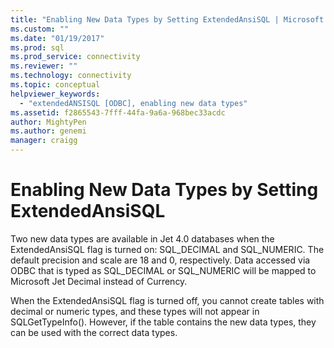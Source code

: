 ```yaml
---
title: "Enabling New Data Types by Setting ExtendedAnsiSQL | Microsoft Docs"
ms.custom: ""
ms.date: "01/19/2017"
ms.prod: sql
ms.prod_service: connectivity
ms.reviewer: ""
ms.technology: connectivity
ms.topic: conceptual
helpviewer_keywords: 
  - "extendedANSISQL [ODBC], enabling new data types"
ms.assetid: f2865543-7fff-44fa-9a6a-968bec33acdc
author: MightyPen
ms.author: genemi
manager: craigg
---
```

# Enabling New Data Types by Setting ExtendedAnsiSQL
Two new data types are available in Jet 4.0 databases when the ExtendedAnsiSQL flag is turned on: SQL_DECIMAL and SQL_NUMERIC. The default precision and scale are 18 and 0, respectively. Data accessed via ODBC that is typed as SQL_DECIMAL or SQL_NUMERIC will be mapped to Microsoft Jet Decimal instead of Currency.  
  
 When the ExtendedAnsiSQL flag is turned off, you cannot create tables with decimal or numeric types, and these types will not appear in SQLGetTypeInfo(). However, if the table contains the new data types, they can be used with the correct data types.
